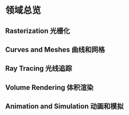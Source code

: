 # 领域总览

## Rasterization 光栅化
## Curves and Meshes 曲线和网格

## Ray Tracing 光线追踪

## Volume Rendering 体积渲染

## Animation and Simulation 动画和模拟